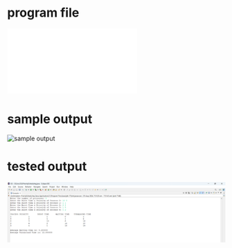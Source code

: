 # program file
![program file](PriorityScheduling.java)

# sample output
![sample output](PriorityScheduling.png)

# tested output
![tested output](PriorityScheduling_output_523.png)
